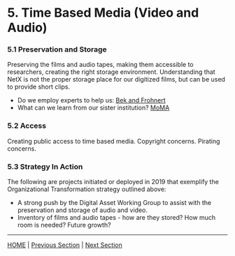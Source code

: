 # 5. Time Based Media (Video and Audio)

### 5.1 Preservation and Storage

Preserving the films and audio tapes, making them accessible to researchers, creating the right storage environment. Understanding that NetX is not the proper storage place for our digitized films, but can be used to provide short clips.

* Do we employ experts to help us: [Bek and Frohnert](https://bekandfrohnert.com/?page_id=72)
* What can we learn from our sister institution? [MoMA](https://www.moma.org/research-and-learning/film-preservation/)

### 5.2 Access

Creating public access to time based media. Copyright concerns. Pirating concerns.

### 5.3 Strategy In Action

The following are projects initiated or deployed in 2019 that exemplify the Organizational Transformation strategy outlined above:

* A strong push by the Digital Asset Working Group to assist with the preservation and storage of audio and video.
* Inventory of films and audio tapes - how are they stored? How much room is needed? Future growth?

-----

[HOME](index.md) | [Previous Section](04_Organizational_Adaptation.md) | [Next Section](06_Digital_Asset_Management.md)

